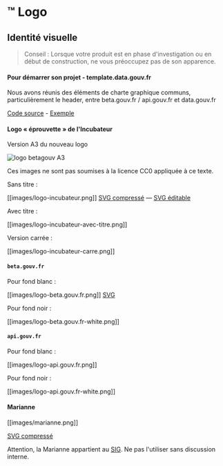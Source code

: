 # ™ Logo

## Identité visuelle

> Conseil : Lorsque votre produit est en phase d'investigation ou en début de construction, ne vous préoccupez pas de son apparence.

#### Pour démarrer son projet - template.data.gouv.fr

Nous avons réunis des éléments de charte graphique communs, particulièrement le header, entre beta.gouv.fr / api.gouv.fr et data.gouv.fr

[Code source](https://github.com/etalab/template.data.gouv.fr) - [Exemple](https://etalab.github.io/template.data.gouv.fr/)

#### Logo « éprouvette » de l'Incubateur

Version A3 du nouveau logo

![logo betagouv A3](https://user-images.githubusercontent.com/1177762/60520093-4d932700-9cd4-11e9-96b4-99009ffb902b.png)

Ces images ne sont pas soumises à la licence CC0 appliquée à ce texte.

Sans titre :

\[\[images/logo-incubateur.png\]\] [SVG compressé](images/logo-incubateur.svg) — [SVG éditable](images/logo-incubateur-source.svg)

Avec titre :

\[\[images/logo-incubateur-avec-titre.png\]\]

Version carrée :

\[\[images/logo-incubateur-carre.png\]\]

#### `beta.gouv.fr`

Pour fond blanc :

\[\[images/logo-beta.gouv.fr.png\]\] [SVG](https://github.com/betagouv/beta.gouv.fr/blob/master/img/logo-betagouv.svg)

Pour fond noir :

\[\[images/logo-beta.gouv.fr-white.png\]\]

#### `api.gouv.fr`

Pour fond blanc :

\[\[images/logo-api.gouv.fr.png\]\]

Pour fond noir :

\[\[images/logo-api.gouv.fr-white.png\]\]

#### Marianne

\[\[images/marianne.png\]\]

[SVG compressé](images/marianne.svg)

Attention, la Marianne appartient au [SIG](http://www.gouvernement.fr/service-d-information-du-gouvernement-sig). Ne pas l'utiliser sans discussion interne.

